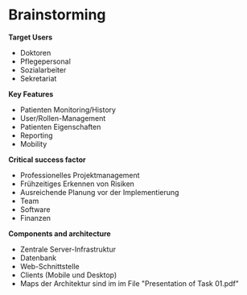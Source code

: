# Brainstorming
 
**Target Users**
 * Doktoren
 * Pflegepersonal
 * Sozialarbeiter
 * Sekretariat
 
**Key Features**
 * Patienten Monitoring/History
 * User/Rollen-Management
 * Patienten Eigenschaften
 * Reporting
 * Mobility
 
**Critical success factor**
 * Professionelles Projektmanagement
 * Frühzeitiges Erkennen von Risiken
 * Ausreichende Planung vor der Implementierung
 * Team
 * Software
 * Finanzen

**Components and architecture**
* Zentrale Server-Infrastruktur
* Datenbank
* Web-Schnittstelle
* Clients (Mobile und Desktop)
* Maps der Architektur sind im im File "Presentation of Task 01.pdf"
